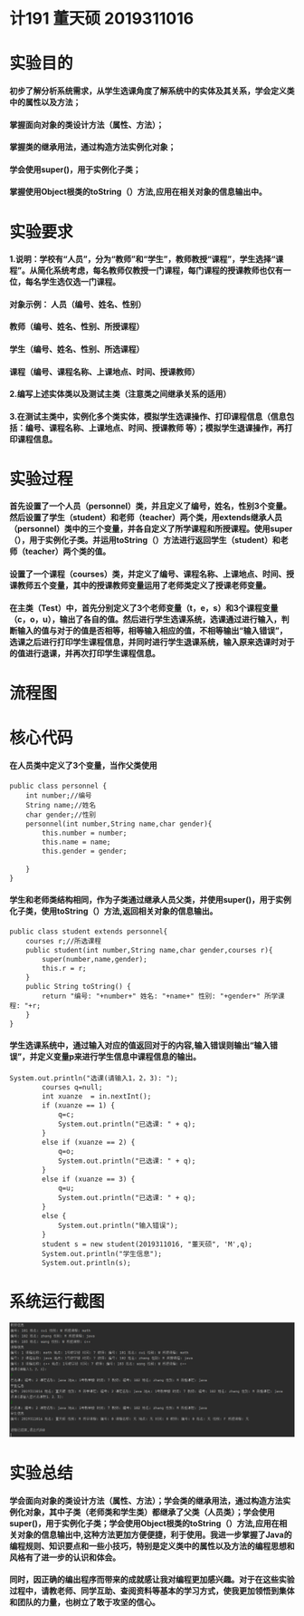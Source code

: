 # 计191 董天硕 2019311016
# 实验目的
#### 初步了解分析系统需求，从学生选课角度了解系统中的实体及其关系，学会定义类中的属性以及方法；
#### 掌握面向对象的类设计方法（属性、方法）；
#### 掌握类的继承用法，通过构造方法实例化对象；
#### 学会使用super()，用于实例化子类；
#### 掌握使用Object根类的toString（）方法,应用在相关对象的信息输出中。
# 实验要求
#### 1.说明：学校有“人员”，分为“教师”和“学生”，教师教授“课程”，学生选择“课程”。从简化系统考虑，每名教师仅教授一门课程，每门课程的授课教师也仅有一位，每名学生选仅选一门课程。
#### 对象示例：	人员（编号、姓名、性别）
####            教师（编号、姓名、性别、所授课程）
#### 			学生（编号、姓名、性别、所选课程）
#### 			课程（编号、课程名称、上课地点、时间、授课教师）
#### 2.编写上述实体类以及测试主类（注意类之间继承关系的适用）
#### 3.在测试主类中，实例化多个类实体，模拟学生选课操作、打印课程信息（信息包括：编号、课程名称、上课地点、时间、授课教师 等）；模拟学生退课操作，再打印课程信息。
# 实验过程
#### 首先设置了一个人员（personnel）类，并且定义了编号，姓名，性别3个变量。然后设置了学生（student）和老师（teacher）两个类，用extends继承人员（personnel）类中的三个变量，并各自定义了所学课程和所授课程。使用super（），用于实例化子类。并运用toString（）方法进行返回学生（student）和老师（teacher）两个类的值。
#### 设置了一个课程（courses）类，并定义了编号、课程名称、上课地点、时间、授课教师五个变量，其中的授课教师变量运用了老师类定义了授课老师变量。
#### 在主类（Test）中，首先分别定义了3个老师变量（t，e，s）和3个课程变量（c，o，u），输出了各自的值。然后进行学生选课系统，选课通过进行输入，判断输入的值与对于的值是否相等，相等输入相应的值，不相等输出“输入错误”，选课之后进行打印学生课程信息，并同时进行学生退课系统，输入原来选课时对于的值进行退课，并再次打印学生课程信息。
# 流程图
# 核心代码
#### 在人员类中定义了3个变量，当作父类使用
```
public class personnel {
    int number;//编号
    String name;//姓名
    char gender;//性别
    personnel(int number,String name,char gender){
        this.number = number;
        this.name = name;
        this.gender = gender;

    }
}
```
#### 学生和老师类结构相同，作为子类通过继承人员父类，并使用super()，用于实例化子类，使用toString（）方法,返回相关对象的信息输出。
```
public class student extends personnel{
    courses r;//所选课程
    public student(int number,String name,char gender,courses r){
        super(number,name,gender);
        this.r = r;
    }
    public String toString() {
        return "编号: "+number+" 姓名: "+name+" 性别: "+gender+" 所学课程: "+r;
    }
}
```
#### 学生选课系统中，通过输入对应的值返回对于的内容,输入错误则输出“输入错误”，并定义变量p来进行学生信息中课程信息的输出。
```
System.out.println("选课(请输入1，2，3): ");
        courses q=null;
        int xuanze  = in.nextInt();
        if (xuanze == 1) {
            q=c;
            System.out.println("已选课: " + q);
        }
        else if (xuanze == 2) {
            q=o;
            System.out.println("已选课: " + q);
        }
        else if (xuanze == 3) {
            q=u;
            System.out.println("已选课: " + q);
        }
        else {
            System.out.println("输入错误");
        }
        student s = new student(2019311016, "董天硕", 'M',q);
        System.out.println("学生信息");
        System.out.println(s);
```
# 系统运行截图
![实验结果截图](https://github.com/dongtianshuo/dongtianshuo2/blob/main/Snipaste_2020-10-14_11-06-14.png)
# 实验总结
#### 学会面向对象的类设计方法（属性、方法）；学会类的继承用法，通过构造方法实例化对象，其中子类（老师类和学生类）都继承了父类（人员类）；学会使用super()，用于实例化子类；学会使用Object根类的toString（）方法,应用在相关对象的信息输出中,这种方法更加方便便捷，利于使用。我进一步掌握了Java的编程规则、知识要点和一些小技巧，特别是定义类中的属性以及方法的编程思想和风格有了进一步的认识和体会。

#### 同时，因正确的编出程序而带来的成就感让我对编程更加感兴趣。对于在这些实验过程中，请教老师、同学互助、查阅资料等基本的学习方式，使我更加领悟到集体和团队的力量，也树立了敢于攻坚的信心。
